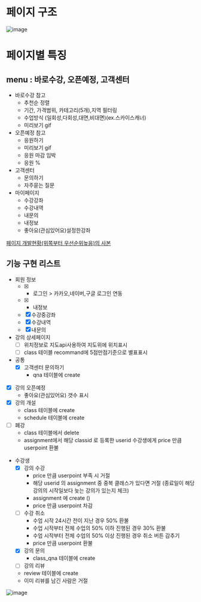 
# 페이지 구조
![image](https://user-images.githubusercontent.com/45135200/140075765-2684bf80-aa78-4d05-973e-e1be724ef601.png)


# 페이지별 특징

## menu : 바로수강, 오픈예정, 고객센터

- 바로수강 참고
    - 추천순 정렬
    - 기간, 가격범위, 카테고리(5개),지역 필터링
    - 수업방식 (일회성,다회성,대면,비대면)(ex.스카이스캐너)
    - 미리보기 gif
- 오픈예정 참고
    - 응원하기
    - 미리보기 gif
    - 응원 마감 임박
    - 응원 %
- 고객센터
    - 문의하기
    - 자주묻는 질문
- 마이페이지
    - 수강강좌
    - 수강내역
    - 내문의
    - 내정보
    - 좋아요(관심있어요)설정한강좌

 

[페이지 개발현황(위쪽부터 우선순위높음)의 사본](https://www.notion.so/4ccde10fff3d40fb97a5c5d87a6038ed)

## 기능 구현 리스트

- 회원 정보
    - [x]  - 로그인 > 카카오,네이버,구글 로그인 연동
    - [x]  - 내정보
    - [x]  수강중강좌
    - [x]  수강내역
    - [x]  내문의
- 강의 상세페이지
    - [ ]  위치정보로 지도api사용하여 지도위에 위치표시
    - [ ]  class 테이블 recommand에 5점만점기준으로 별표표시
- 공통
    - [x]  고객센터 문의하기
        - qna 테이블에 create
- [x]  강의 오픈예정
    - 좋아요(관심있어요) 갯수 표시
- [x]  강의 개설
    - class 테이블에 create
    - schedule 테이블에 create
- [ ]  폐강
    - class 테이블에서 delete
    - assignment에서 해당 classid 로 등록한 userid 수강생에게 price 만큼 userpoint 환불
- 수강생
    - [x]  강의 수강
        - price 만큼 userpoint 부족 시 거절
        - 해당 userid 의 assignment 중 중복 클래스가 있다면 거절 (종료일이 해당 강의의 시작일보다 늦는 강의가 있는지 체크)
        - assignment 에 create ()
        - price 만큼 userpoint 차감
    - [ ]  수강 취소
        - 수업 시작 24시간 전이 지난 경우 50% 환불
        - 수업 시작부터 전체 수업의 50% 이하 진행된 경우 30% 환불
        - 수업 시작부터 전체 수업의 50% 이상 진행된 경우 취소 버튼 감추기
        - price 만큼 userpoint 환불
    - [x]  강의 문의
        - class_qna 테이블에 create
    - [ ]  강의 리뷰
    - review 테이블에 create
    - 이미 리뷰를 남긴 사람은 거절
    
![image](https://user-images.githubusercontent.com/45135200/140075862-d27fb332-0bda-4550-b863-2af3df84618e.png)
